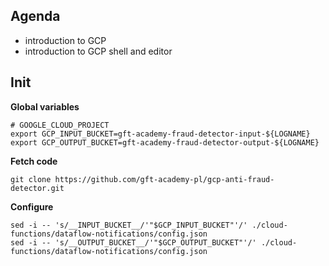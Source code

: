 ## Agenda

- introduction to GCP
- introduction to GCP shell and editor

## Init

**Global variables**

```
# GOOGLE_CLOUD_PROJECT
export GCP_INPUT_BUCKET=gft-academy-fraud-detector-input-${LOGNAME}
export GCP_OUTPUT_BUCKET=gft-academy-fraud-detector-output-${LOGNAME}
```

**Fetch code**

```
git clone https://github.com/gft-academy-pl/gcp-anti-fraud-detector.git
```

**Configure**

```
sed -i -- 's/__INPUT_BUCKET__/'"$GCP_INPUT_BUCKET"'/' ./cloud-functions/dataflow-notifications/config.json
sed -i -- 's/__OUTPUT_BUCKET__/'"$GCP_OUTPUT_BUCKET"'/' ./cloud-functions/dataflow-notifications/config.json
```

